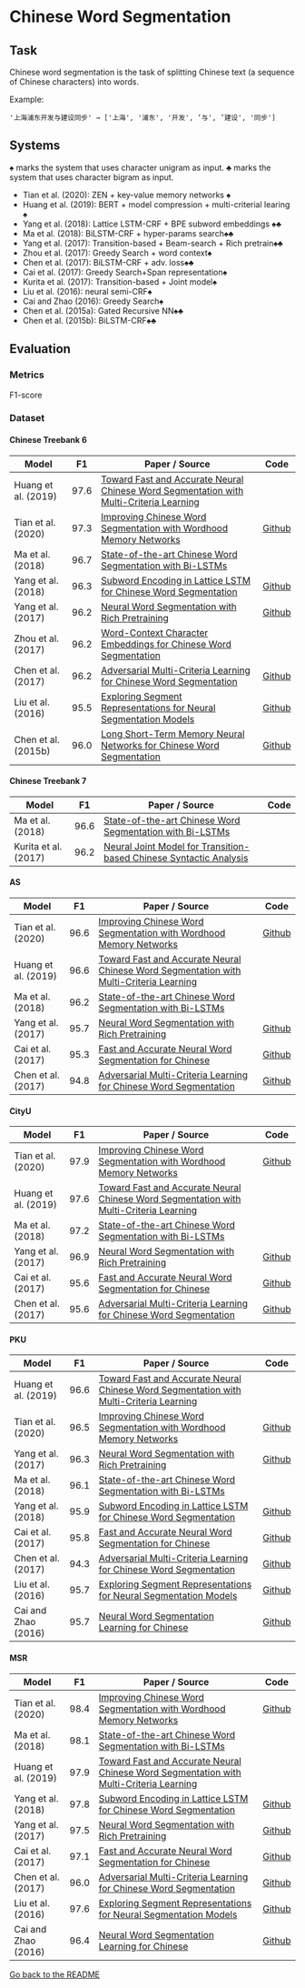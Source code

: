 # Chinese Word Segmentation

## Task
Chinese word segmentation is the task of
splitting Chinese text (a sequence of Chinese characters)
into words.

Example:
```
'上海浦东开发与建设同步' → ['上海', '浦东', '开发', ‘与', ’建设', '同步']
```

## Systems
&spades; marks the system that uses character unigram as input.
&clubs; marks the system that uses character bigram as input.

- Tian et al. (2020): ZEN + key-value memory networks &spades;
- Huang et al. (2019): BERT + model compression + multi-criterial learing &spades;
- Yang et al. (2018): Lattice LSTM-CRF + BPE subword embeddings &spades;&clubs; 
- Ma et al. (2018): BiLSTM-CRF + hyper-params search&spades;&clubs;
- Yang et al. (2017): Transition-based + Beam-search + Rich pretrain&spades;&clubs; 
- Zhou et al. (2017): Greedy Search + word context&spades;
- Chen et al. (2017): BiLSTM-CRF + adv. loss&spades;&clubs;
- Cai et al. (2017): Greedy Search+Span representation&spades;
- Kurita et al. (2017): Transition-based + Joint model&spades;
- Liu et al. (2016): neural semi-CRF&spades;
- Cai and Zhao (2016): Greedy Search&spades;
- Chen et al. (2015a): Gated Recursive NN&spades;&clubs;
- Chen et al. (2015b): BiLSTM-CRF&spades;&clubs;

## Evaluation

### Metrics

F1-score

### Dataset
#### Chinese Treebank 6

| Model         | F1 | Paper / Source | Code |
| ------------- | :-----: |  --- | --- |
| Huang et al. (2019) | 97.6 |[Toward Fast and Accurate Neural Chinese Word Segmentation with Multi-Criteria Learning](https://arxiv.org/pdf/1903.04190.pdf)||
| Tian et al. (2020) | 97.3 | [Improving Chinese Word Segmentation with Wordhood Memory Networks](https://www.aclweb.org/anthology/2020.acl-main.734/)| [Github](https://github.com/SVAIGBA/WMSeg)|
| Ma et al. (2018) | 96.7 | [State-of-the-art Chinese Word Segmentation with Bi-LSTMs](https://aclweb.org/anthology/D18-1529)| |
| Yang et al. (2018) | 96.3 | [Subword Encoding in Lattice LSTM for Chinese Word Segmentation](https://arxiv.org/pdf/1810.12594.pdf) | [Github](https://github.com/jiesutd/SubwordEncoding-CWS)|
| Yang et al. (2017) | 96.2 | [Neural Word Segmentation with Rich Pretraining](http://aclweb.org/anthology/P17-1078) | [Github](https://github.com/jiesutd/RichWordSegmentor)|
| Zhou et al. (2017) | 96.2 | [Word-Context Character Embeddings for Chinese Word Segmentation](https://www.aclweb.org/anthology/D17-1079)| |
| Chen et al. (2017) | 96.2 | [Adversarial Multi-Criteria Learning for Chinese Word Segmentation](http://aclweb.org/anthology/P17-1110) | [Github](https://github.com/FudanNLP/adversarial-multi-criteria-learning-for-CWS) |
| Liu et al. (2016) | 95.5 | [Exploring Segment Representations for Neural Segmentation Models](https://www.ijcai.org/Proceedings/16/Papers/409.pdf)| [Github](https://github.com/Oneplus/segrep-for-nn-semicrf) |
| Chen et al. (2015b) | 96.0 | [Long Short-Term Memory Neural Networks for Chinese Word Segmentation](http://www.aclweb.org/anthology/D15-1141) | [Github](https://github.com/FudanNLP/CWS_LSTM) |

#### Chinese Treebank 7

| Model         | F1 | Paper / Source | Code |
| ------------- | :-----: |  --- | --- |
| Ma et al. (2018) | 96.6 | [State-of-the-art Chinese Word Segmentation with Bi-LSTMs](https://aclweb.org/anthology/D18-1529)| |
| Kurita et al. (2017) | 96.2 | [Neural Joint Model for Transition-based Chinese Syntactic Analysis](http://www.aclweb.org/anthology/P17-1111) | |

#### AS

| Model         | F1 | Paper / Source | Code |
| ------------- | :-----: |  --- | --- |
| Tian et al. (2020) | 96.6 | [Improving Chinese Word Segmentation with Wordhood Memory Networks](https://www.aclweb.org/anthology/2020.acl-main.734/)| [Github](https://github.com/SVAIGBA/WMSeg)|
| Huang et al. (2019) | 96.6 | [Toward Fast and Accurate Neural Chinese Word Segmentation with Multi-Criteria Learning](https://arxiv.org/pdf/1903.04190.pdf)| |
| Ma et al. (2018) | 96.2 | [State-of-the-art Chinese Word Segmentation with Bi-LSTMs](https://aclweb.org/anthology/D18-1529)| |
| Yang et al. (2017) | 95.7 | [Neural Word Segmentation with Rich Pretraining](http://aclweb.org/anthology/P17-1078) |[Github](https://github.com/jiesutd/RichWordSegmentor) |
| Cai et al. (2017) | 95.3 | [Fast and Accurate Neural Word Segmentation for Chinese](http://aclweb.org/anthology/P17-2096) | [Github](https://github.com/jcyk/greedyCWS) |
| Chen et al. (2017) | 94.8 | [Adversarial Multi-Criteria Learning for Chinese Word Segmentation](http://aclweb.org/anthology/P17-1110) | [Github](https://github.com/FudanNLP/adversarial-multi-criteria-learning-for-CWS) |

#### CityU

| Model         | F1 | Paper / Source | Code |
| ------------- | :-----: |  --- | --- |
| Tian et al. (2020) | 97.9 | [Improving Chinese Word Segmentation with Wordhood Memory Networks](https://www.aclweb.org/anthology/2020.acl-main.734/)| [Github](https://github.com/SVAIGBA/WMSeg)|
| Huang et al. (2019) | 97.6 | [Toward Fast and Accurate Neural Chinese Word Segmentation with Multi-Criteria Learning](https://arxiv.org/pdf/1903.04190.pdf)| |
| Ma et al. (2018) | 97.2 | [State-of-the-art Chinese Word Segmentation with Bi-LSTMs](https://aclweb.org/anthology/D18-1529)| |
| Yang et al. (2017) | 96.9 | [Neural Word Segmentation with Rich Pretraining](http://aclweb.org/anthology/P17-1078) | [Github](https://github.com/jiesutd/RichWordSegmentor)|
| Cai et al. (2017) | 95.6 | [Fast and Accurate Neural Word Segmentation for Chinese](http://aclweb.org/anthology/P17-2096) | [Github](https://github.com/jcyk/greedyCWS) |
| Chen et al. (2017) | 95.6 | [Adversarial Multi-Criteria Learning for Chinese Word Segmentation](http://aclweb.org/anthology/P17-1110) | [Github](https://github.com/FudanNLP/adversarial-multi-criteria-learning-for-CWS) |

#### PKU

| Model         | F1 | Paper / Source | Code |
| ------------- | :-----: |  --- | --- |
| Huang et al. (2019) | 96.6 | [Toward Fast and Accurate Neural Chinese Word Segmentation with Multi-Criteria Learning](https://arxiv.org/pdf/1903.04190.pdf)| |
| Tian et al. (2020) | 96.5 | [Improving Chinese Word Segmentation with Wordhood Memory Networks](https://www.aclweb.org/anthology/2020.acl-main.734/)| [Github](https://github.com/SVAIGBA/WMSeg)|
| Yang et al. (2017) | 96.3 | [Neural Word Segmentation with Rich Pretraining](http://aclweb.org/anthology/P17-1078) | [Github](https://github.com/jiesutd/RichWordSegmentor)|
| Ma et al. (2018) | 96.1 | [State-of-the-art Chinese Word Segmentation with Bi-LSTMs](https://aclweb.org/anthology/D18-1529)| |
| Yang et al. (2018) | 95.9 | [Subword Encoding in Lattice LSTM for Chinese Word Segmentation](https://arxiv.org/pdf/1810.12594.pdf) | [Github](https://github.com/jiesutd/SubwordEncoding-CWS)|
| Cai et al. (2017) | 95.8 | [Fast and Accurate Neural Word Segmentation for Chinese](http://aclweb.org/anthology/P17-2096) | [Github](https://github.com/jcyk/greedyCWS) |
| Chen et al. (2017) | 94.3 | [Adversarial Multi-Criteria Learning for Chinese Word Segmentation](http://aclweb.org/anthology/P17-1110) | [Github](https://github.com/FudanNLP/adversarial-multi-criteria-learning-for-CWS) |
| Liu et al. (2016) | 95.7 | [Exploring Segment Representations for Neural Segmentation Models](https://www.ijcai.org/Proceedings/16/Papers/409.pdf)| [Github](https://github.com/Oneplus/segrep-for-nn-semicrf) |
| Cai and Zhao (2016) | 95.7 | [Neural Word Segmentation Learning for Chinese](http://www.aclweb.org/anthology/P16-1039) | [Github](https://github.com/jcyk/CWS) |

#### MSR

| Model         | F1 | Paper / Source | Code |
| ------------- | :-----: |  --- | --- |
| Tian et al. (2020) | 98.4 | [Improving Chinese Word Segmentation with Wordhood Memory Networks](https://www.aclweb.org/anthology/2020.acl-main.734/)| [Github](https://github.com/SVAIGBA/WMSeg)|
| Ma et al. (2018) | 98.1 | [State-of-the-art Chinese Word Segmentation with Bi-LSTMs](https://aclweb.org/anthology/D18-1529)| |
| Huang et al. (2019) | 97.9 | [Toward Fast and Accurate Neural Chinese Word Segmentation with Multi-Criteria Learning](https://arxiv.org/pdf/1903.04190.pdf)| |
| Yang et al. (2018) | 97.8 | [Subword Encoding in Lattice LSTM for Chinese Word Segmentation](https://arxiv.org/pdf/1810.12594.pdf) | [Github](https://github.com/jiesutd/SubwordEncoding-CWS)|
| Yang et al. (2017) | 97.5 | [Neural Word Segmentation with Rich Pretraining](http://aclweb.org/anthology/P17-1078) | [Github](https://github.com/jiesutd/RichWordSegmentor)|
| Cai et al. (2017) | 97.1 | [Fast and Accurate Neural Word Segmentation for Chinese](http://aclweb.org/anthology/P17-2096) | [Github](https://github.com/jcyk/greedyCWS) |
| Chen et al. (2017) | 96.0 | [Adversarial Multi-Criteria Learning for Chinese Word Segmentation](http://aclweb.org/anthology/P17-1110) | [Github](https://github.com/FudanNLP/adversarial-multi-criteria-learning-for-CWS) |
| Liu et al. (2016) | 97.6 | [Exploring Segment Representations for Neural Segmentation Models](https://www.ijcai.org/Proceedings/16/Papers/409.pdf)| [Github](https://github.com/Oneplus/segrep-for-nn-semicrf) |
| Cai and Zhao (2016) | 96.4 | [Neural Word Segmentation Learning for Chinese](http://www.aclweb.org/anthology/P16-1039) | [Github](https://github.com/jcyk/CWS) |

[Go back to the README](../README.md)
